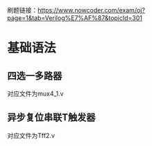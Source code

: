 刷题链接：https://www.nowcoder.com/exam/oj?page=1&tab=Verilog%E7%AF%87&topicId=301
# 基础语法
## 四选一多路器
对应文件为mux4_1.v
## 异步复位串联T触发器 
对应文件为Tff2.v
